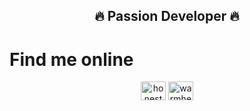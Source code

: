 <h2 align="center">🔥 Passion Developer 🔥</h2>

<h1>Find me online</h1>
<div align="center">
  <a href="https://discord.gg/honest#5968" target="blank"><img align="center" src="https://raw.githubusercontent.com/rahuldkjain/github-profile-readme-generator/master/src/images/icons/Social/discord.svg" alt="honest#5968" height="30" width="40" /></a>
   <a href="https://t.me/warmheart888" target="blank"><img align="center" src="https://www.flaticon.com/free-icon/telegram_2111646" alt="warmheart888" height="30" width="40" /></a>
<div>
</p>
<!-- Proudly created with GPRM ( https://gprm.itsvg.in ) -->
